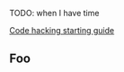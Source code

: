 TODO: when I have time

[Code hacking starting guide](https://github.com/jcubic/jquery.terminal/wiki/Hacking)

## Foo